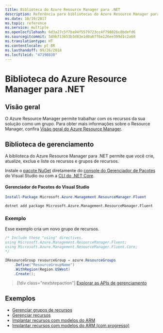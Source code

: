 ```yaml
---
title: Biblioteca do Azure Resource Manager para .NET
description: Referência para bibliotecas do Azure Resource Manager para .NET
ms.date: 10/19/2017
ms.topic: reference
ms.service: multiple
ms.openlocfilehash: 6d3a27c5f7ba94f5579723cc4f798826c8bdefd6
ms.sourcegitcommit: 5d9b713653b3d03e1d0a67f6e126ee399d1c2a60
ms.translationtype: HT
ms.contentlocale: pt-BR
ms.lasthandoff: 09/26/2018
ms.locfileid: "47190830"
---
```

# <a name="azure-resource-manager-libraries-for-net"></a>Biblioteca do Azure Resource Manager para .NET

## <a name="overview"></a>Visão geral

O Azure Resource Manager permite trabalhar com os recursos da sua solução como um grupo.  Para obter mais informações sobre o Resource Manager, confira [Visão geral do Azure Resource Manager](https://docs.microsoft.com/azure/azure-resource-manager/resource-group-overview).

## <a name="management-library"></a>Biblioteca de gerenciamento

A biblioteca do Azure Resource Manager para .NET permite que você crie, atualize, exclua e liste os recursos e grupos de recursos.

Instale o [pacote NuGet](https://www.nuget.org/packages/Microsoft.Azure.Management.ResourceManager.Fluent) diretamente do [console do Gerenciador de Pacotes][PackageManager] do Visual Studio ou com a [CLI do .NET Core][DotNetCLI].

#### <a name="visual-studio-package-manager"></a>Gerenciador de Pacotes do Visual Studio

```powershell
Install-Package Microsoft.Azure.Management.ResourceManager.Fluent
```

```bash
dotnet add package Microsoft.Azure.Management.ResourceManager.Fluent
```

### <a name="example"></a>Exemplo

Esse exemplo cria um novo grupo de recursos.

```csharp
/* Include these "using" directives.
using Microsoft.Azure.Management.ResourceManager.Fluent;
using Microsoft.Azure.Management.ResourceManager.Fluent.Core;
*/

IResourceGroup resourceGroup = azure.ResourceGroups
    .Define("ResourceGroupName")
    .WithRegion(Region.USWest)
    .Create();
```

> [!div class="nextstepaction"]
> [Explorar as APIs de gerenciamento](/dotnet/api/overview/azure/resources/management)


## <a name="samples"></a>Exemplos

* [Gerenciar grupos de recursos](https://github.com/Azure-Samples/resources-dotnet-manage-resource-group)
* [Gerenciar recursos](https://github.com/Azure-Samples/resources-dotnet-manage-resource)
* [Implantar recursos com modelos do ARM](https://github.com/Azure-Samples/resources-dotnet-deploy-using-arm-template)
* [Implantar recursos com modelos do ARM (com progresso)](https://github.com/Azure-Samples/resources-dotnet-deploy-using-arm-template-with-progress)


[PackageManager]: https://docs.microsoft.com/nuget/tools/package-manager-console
[DotNetCLI]: https://docs.microsoft.com/dotnet/core/tools/dotnet-add-package
